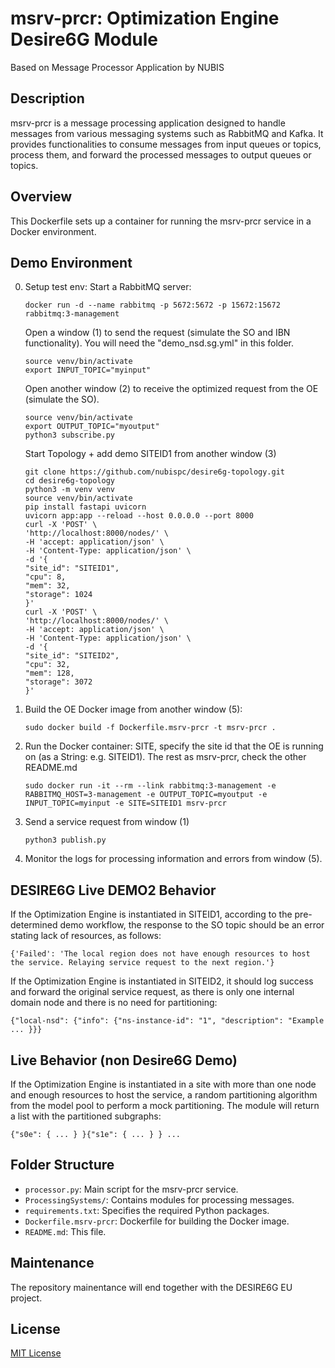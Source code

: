 # msrv-prcr: Optimization Engine Desire6G Module

Based on Message Processor Application by NUBIS

## Description

msrv-prcr is a message processing application designed to handle messages from various messaging systems such as RabbitMQ and Kafka. It provides functionalities to consume messages from input queues or topics, process them, and forward the processed messages to output queues or topics.

## Overview

This Dockerfile sets up a container for running the msrv-prcr service in a Docker environment.

## Demo Environment

0. Setup test env:
   Start a RabbitMQ server:

   ```
   docker run -d --name rabbitmq -p 5672:5672 -p 15672:15672 rabbitmq:3-management
   ```

   Open a window (1) to send the request (simulate the SO and IBN functionality).
   You will need the "demo_nsd.sg.yml" in this folder.

   ```
   source venv/bin/activate
   export INPUT_TOPIC="myinput"
   ```

   Open another window (2) to receive the optimized request from the OE (simulate the SO).

   ```
   source venv/bin/activate
   export OUTPUT_TOPIC="myoutput"
   python3 subscribe.py
   ```

   Start Topology + add demo SITEID1 from another window (3)

   ```
   git clone https://github.com/nubispc/desire6g-topology.git
   cd desire6g-topology
   python3 -m venv venv
   source venv/bin/activate
   pip install fastapi uvicorn
   uvicorn app:app --reload --host 0.0.0.0 --port 8000
   curl -X 'POST' \
   'http://localhost:8000/nodes/' \
   -H 'accept: application/json' \
   -H 'Content-Type: application/json' \
   -d '{
   "site_id": "SITEID1",
   "cpu": 8,
   "mem": 32,
   "storage": 1024
   }'
   curl -X 'POST' \
   'http://localhost:8000/nodes/' \
   -H 'accept: application/json' \
   -H 'Content-Type: application/json' \
   -d '{
   "site_id": "SITEID2",
   "cpu": 32,
   "mem": 128,
   "storage": 3072
   }'
   ```

1. Build the OE Docker image from another window (5):

   ```
   sudo docker build -f Dockerfile.msrv-prcr -t msrv-prcr .
   ```
2. Run the Docker container:
   SITE, specify the site id that the OE is running on (as a String: e.g. SITEID1).
   The rest as msrv-prcr, check the other README.md

   ```
   sudo docker run -it --rm --link rabbitmq:3-management -e RABBITMQ_HOST=3-management -e OUTPUT_TOPIC=myoutput -e INPUT_TOPIC=myinput -e SITE=SITEID1 msrv-prcr
   ```

3. Send a service request from window (1)
   ```
   python3 publish.py
   ```

4. Monitor the logs for processing information and errors from window (5).

## DESIRE6G Live DEMO2 Behavior

If the Optimization Engine is instantiated in SITEID1, according to the pre-determined demo workflow, the response to the SO topic should be an error stating lack of resources, as follows:

```
{'Failed': 'The local region does not have enough resources to host the service. Relaying service request to the next region.'}
```

If the Optimization Engine is instantiated in SITEID2, it should log success and forward the original service request, as there is only one internal domain node and there is no need for partitioning:

```
{"local-nsd": {"info": {"ns-instance-id": "1", "description": "Example ... }}}
```

## Live Behavior (non Desire6G Demo)

If the Optimization Engine is instantiated in a site with more than one node and enough resources to host the service, a random partitioning algorithm from the model pool to perform a mock partitioning. The module will return a list with the partitioned subgraphs:

```
{"s0e": { ... } }{"s1e": { ... } } ...
```

## Folder Structure

- `processor.py`: Main script for the msrv-prcr service.
- `ProcessingSystems/`: Contains modules for processing messages.
- `requirements.txt`: Specifies the required Python packages.
- `Dockerfile.msrv-prcr`: Dockerfile for building the Docker image.
- `README.md`: This file.

## Maintenance
The repository mainentance will end together with the DESIRE6G EU project.

## License

[MIT License](LICENSE)

